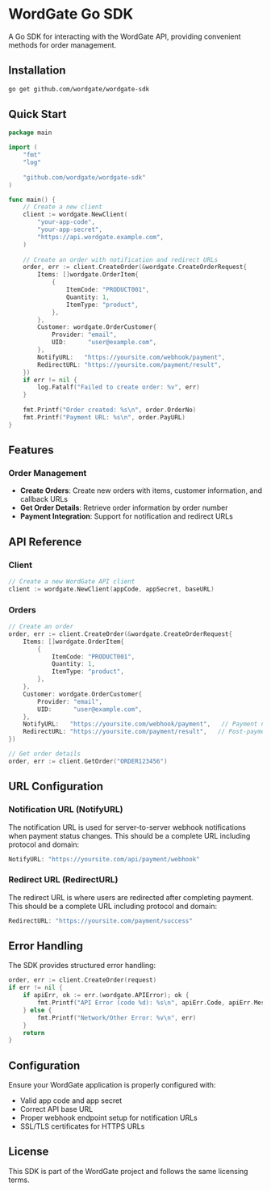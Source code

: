 # WordGate Go SDK

A Go SDK for interacting with the WordGate API, providing convenient methods for order management.

## Installation

```bash
go get github.com/wordgate/wordgate-sdk
```

## Quick Start

```go
package main

import (
    "fmt"
    "log"
    
    "github.com/wordgate/wordgate-sdk"
)

func main() {
    // Create a new client
    client := wordgate.NewClient(
        "your-app-code",
        "your-app-secret", 
        "https://api.wordgate.example.com",
    )
    
    // Create an order with notification and redirect URLs
    order, err := client.CreateOrder(&wordgate.CreateOrderRequest{
        Items: []wordgate.OrderItem{
            {
                ItemCode: "PRODUCT001",
                Quantity: 1,
                ItemType: "product",
            },
        },
        Customer: wordgate.OrderCustomer{
            Provider: "email",
            UID:      "user@example.com",
        },
        NotifyURL:   "https://yoursite.com/webhook/payment",
        RedirectURL: "https://yoursite.com/payment/result",
    })
    if err != nil {
        log.Fatalf("Failed to create order: %v", err)
    }
    
    fmt.Printf("Order created: %s\n", order.OrderNo)
    fmt.Printf("Payment URL: %s\n", order.PayURL)
}
```

## Features

### Order Management

- **Create Orders**: Create new orders with items, customer information, and callback URLs
- **Get Order Details**: Retrieve order information by order number
- **Payment Integration**: Support for notification and redirect URLs

## API Reference

### Client

```go
// Create a new WordGate API client
client := wordgate.NewClient(appCode, appSecret, baseURL)
```

### Orders

```go
// Create an order
order, err := client.CreateOrder(&wordgate.CreateOrderRequest{
    Items: []wordgate.OrderItem{
        {
            ItemCode: "PRODUCT001",
            Quantity: 1,
            ItemType: "product",
        },
    },
    Customer: wordgate.OrderCustomer{
        Provider: "email",
        UID:      "user@example.com",
    },
    NotifyURL:   "https://yoursite.com/webhook/payment",   // Payment notification URL
    RedirectURL: "https://yoursite.com/payment/result",   // Post-payment redirect URL
})

// Get order details
order, err := client.GetOrder("ORDER123456")
```

## URL Configuration

### Notification URL (NotifyURL)

The notification URL is used for server-to-server webhook notifications when payment status changes. This should be a complete URL including protocol and domain:

```go
NotifyURL: "https://yoursite.com/api/payment/webhook"
```

### Redirect URL (RedirectURL)

The redirect URL is where users are redirected after completing payment. This should be a complete URL including protocol and domain:

```go
RedirectURL: "https://yoursite.com/payment/success"
```

## Error Handling

The SDK provides structured error handling:

```go
order, err := client.CreateOrder(request)
if err != nil {
    if apiErr, ok := err.(wordgate.APIError); ok {
        fmt.Printf("API Error (code %d): %s\n", apiErr.Code, apiErr.Message)
    } else {
        fmt.Printf("Network/Other Error: %v\n", err)
    }
    return
}
```

## Configuration

Ensure your WordGate application is properly configured with:

- Valid app code and app secret
- Correct API base URL
- Proper webhook endpoint setup for notification URLs
- SSL/TLS certificates for HTTPS URLs

## License

This SDK is part of the WordGate project and follows the same licensing terms.